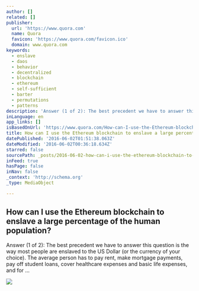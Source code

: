 ```yaml
---
author: []
related: []
publisher:
  url: 'https://www.quora.com'
  name: Quora
  favicon: 'https://www.quora.com/favicon.ico'
  domain: www.quora.com
keywords:
  - enslave
  - daos
  - behavior
  - decentralized
  - blockchain
  - ethereum
  - self-sufficient
  - barter
  - permutations
  - patterns
description: 'Answer (1 of 2): The best precedent we have to answer this question is the way most people are enslaved to the US Dollar (or the currency of your choice). The average person has to pay rent, make mortgage payments, pay off student loans, cover healthcare expenses and basic life expenses, and for ...'
inLanguage: en
app_links: []
isBasedOnUrl: 'https://www.quora.com/How-can-I-use-the-Ethereum-blockchain-to-enslave-a-large-percentage-of-the-human-population'
title: How can I use the Ethereum blockchain to enslave a large percentage of the human population?
datePublished: '2016-06-02T01:51:38.063Z'
dateModified: '2016-06-02T00:36:18.634Z'
starred: false
sourcePath: _posts/2016-06-02-how-can-i-use-the-ethereum-blockchain-to-enslave-a-large-per.md
inFeed: true
hasPage: false
inNav: false
_context: 'http://schema.org'
_type: MediaObject

---
```

<article style=""><h1>How can I use the Ethereum blockchain to enslave a large percentage of the human population?</h1><p>Answer (1 of 2): The best precedent we have to answer this question is the way most people are enslaved to the US Dollar (or the currency of your choice). The average person has to pay rent, make mortgage payments, pay off student loans, cover healthcare expenses and basic life expenses, and for ...</p><img src="https://qsf.is.quoracdn.net/-images.new_grid.fb_share_default.pnge6dde9cfa6e03c43.png" /></article>
